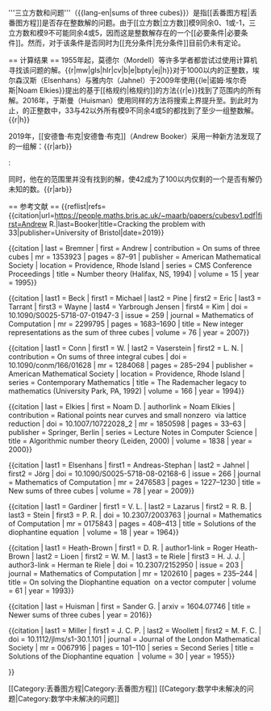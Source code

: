'''三立方数和问题'''（{{lang-en|sums of three cubes}}）是指[[丢番图方程|丢番图方程]]<math>x^3+y^3+z^3=n</math>是否存在整数解的问题。由于[[立方数|立方数]]模9同余0、1或-1，三立方数和模9不可能同余4或5，因而这是整数解存在的一个[[必要条件|必要条件]]。然而，对于该条件是否同时为[[充分条件|充分条件]]目前仍未有定论。

== 计算结果 ==
1955年起，莫德尔（Mordell）等许多学者都尝试过使用计算机寻找该问题的解。{{r|mw|gls|hlr|cv|b|e|bpty|ej|h}}对于1000以内的正整数<math>n</math>，埃尔森汉斯（Elsenhans）与雅内尔（Jahnel）于2009年使用{{le|诺姆·埃尔奇斯|Noam Elkies}}提出的基于[[格规约|格规约]]的方法{{r|e}}找到了<math>\max(|x|,|y|,|z|)<10^{14}</math>范围内的所有解。2016年，于斯曼（Huisman）使用同样的方法将搜索上界提升至<math>\max(|x|,|y|,|z|)<10^{15}</math>。到此时为止，<math>n<100</math>的正整数中，33与42以外所有模9不同余4或5的<math>n</math>都找到了至少一组整数解。{{r|h}}

2019年，[[安德鲁·布克|安德鲁·布克]]（Andrew Booker）采用一种新方法发现了<math>n=33</math>的一组解：{{r|arb}}

:<math>33=8866128975287528^3+(-8778405442862239)^3+(-2736111468807040)^3.</math>

同时，他在<math>\min(|x|,|y|,|z|)<10^{16}</math>的范围里并没有找到<math>n=42</math>的解，使42成为了100以内仅剩的一个是否有解仍未知的数。{{r|arb}}

== 参考文献 ==
{{reflist|refs=
<ref name=arb>{{citation|url=https://people.maths.bris.ac.uk/~maarb/papers/cubesv1.pdf|first=Andrew R.|last=Booker|title=Cracking the problem with 33|publisher=University of Bristol|date=2019}}</ref>

<ref name=b>{{citation
 | last = Bremner | first = Andrew
 | contribution = On sums of three cubes
 | mr = 1353923
 | pages = 87–91
 | publisher = American Mathematical Society
 | location = Providence, Rhode Island
 | series = CMS Conference Proceedings
 | title = Number theory (Halifax, NS, 1994)
 | volume = 15
 | year = 1995}}</ref>

<ref name=bpty>{{citation
 | last1 = Beck | first1 = Michael
 | last2 = Pine | first2 = Eric
 | last3 = Tarrant | first3 = Wayne
 | last4 = Yarbrough Jensen | first4 = Kim
 | doi = 10.1090/S0025-5718-07-01947-3
 | issue = 259
 | journal = Mathematics of Computation
 | mr = 2299795
 | pages = 1683–1690
 | title = New integer representations as the sum of three cubes
 | volume = 76
 | year = 2007}}</ref>

<ref name=cv>{{citation
 | last1 = Conn | first1 = W.
 | last2 = Vaserstein | first2 = L. N.
 | contribution = On sums of three integral cubes
 | doi = 10.1090/conm/166/01628
 | mr = 1284068
 | pages = 285–294
 | publisher = American Mathematical Society
 | location = Providence, Rhode Island
 | series = Contemporary Mathematics
 | title = The Rademacher legacy to mathematics (University Park, PA, 1992)
 | volume = 166
 | year = 1994}}</ref>

<ref name=e>{{citation
 | last = Elkies | first = Noam D. | authorlink = Noam Elkies
 | contribution = Rational points near curves and small nonzero <math>|x^3-y^2|</math> via lattice reduction
 | doi = 10.1007/10722028_2
 | mr = 1850598
 | pages = 33–63
 | publisher = Springer, Berlin
 | series = Lecture Notes in Computer Science
 | title = Algorithmic number theory (Leiden, 2000)
 | volume = 1838
 | year = 2000}}</ref>

<ref name=ej>{{citation
 | last1 = Elsenhans | first1 = Andreas-Stephan
 | last2 = Jahnel | first2 = Jörg
 | doi = 10.1090/S0025-5718-08-02168-6
 | issue = 266
 | journal = Mathematics of Computation
 | mr = 2476583
 | pages = 1227–1230
 | title = New sums of three cubes
 | volume = 78
 | year = 2009}}</ref>

<ref name=gls>{{citation
 | last1 = Gardiner | first1 = V. L.
 | last2 = Lazarus | first2 = R. B.
 | last3 = Stein | first3 = P. R.
 | doi = 10.2307/2003763
 | journal = Mathematics of Computation
 | mr = 0175843
 | pages = 408–413
 | title = Solutions of the diophantine equation <math>x^{3}+y^{3}=z^{3}-d</math>
 | volume = 18
 | year = 1964}}</ref>

<ref name=hlr>{{citation
 | last1 = Heath-Brown | first1 = D. R. | author1-link = Roger Heath-Brown
 | last2 = Lioen | first2 = W. M.
 | last3 = te Riele | first3 = H. J. J. | author3-link = Herman te Riele
 | doi = 10.2307/2152950
 | issue = 203
 | journal = Mathematics of Computation
 | mr = 1202610
 | pages = 235–244
 | title = On solving the Diophantine equation <math>x^3+y^3+z^3=k</math> on a vector computer
 | volume = 61
 | year = 1993}}</ref>

<ref name=h>{{citation
 | last = Huisman | first = Sander G.
 | arxiv = 1604.07746
 | title = Newer sums of three cubes
 | year = 2016}}</ref>

<ref name=mw>{{citation
 | last1 = Miller | first1 = J. C. P.
 | last2 = Woollett | first2 = M. F. C.
 | doi = 10.1112/jlms/s1-30.1.101
 | journal = Journal of the London Mathematical Society
 | mr = 0067916
 | pages = 101–110
 | series = Second Series
 | title = Solutions of the Diophantine equation <math>x^3+y^3+z^3=k</math>
 | volume = 30
 | year = 1955}}</ref>

}}

[[Category:丢番图方程|Category:丢番图方程]]
[[Category:数学中未解决的问题|Category:数学中未解决的问题]]